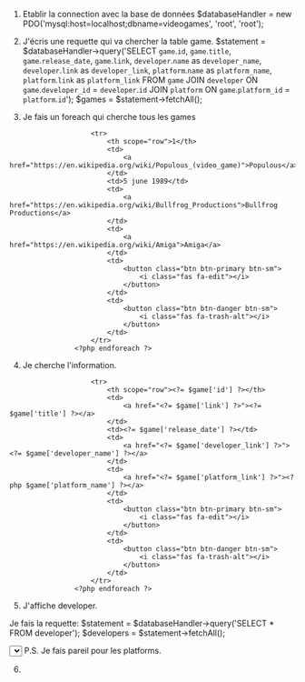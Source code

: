 1. Etablir la connection avec la base de données
$databaseHandler = new PDO('mysql:host=localhost;dbname=videogames', 'root', 'root');

2. J'écris une requette qui va chercher la table game.
$statement = $databaseHandler->query('SELECT
    `game`.`id`,
    `game`.`title`,
    `game`.`release_date`,
    `game`.`link`,
    `developer`.`name` as `developer_name`,
    `developer`.`link` as `developer_link`,
    `platform`.`name` as `platform_name`,
    `platform`.`link` as `platform_link`
FROM `game`
JOIN `developer` ON `game`.`developer_id` = `developer`.`id`
JOIN `platform` ON `game`.`platform_id` = `platform`.`id`');
$games = $statement->fetchAll();

3. Je fais un foreach qui cherche tous les games
  <?php foreach ($games as $game) : ?>
                        <tr>
                            <th scope="row">1</th>
                            <td>
                                <a href="https://en.wikipedia.org/wiki/Populous_(video_game)">Populous</a>
                            </td>
                            <td>5 june 1989</td>
                            <td>
                                <a href="https://en.wikipedia.org/wiki/Bullfrog_Productions">Bullfrog Productions</a>
                            </td>
                            <td>
                                <a href="https://en.wikipedia.org/wiki/Amiga">Amiga</a>
                            </td>
                            <td>
                                <button class="btn btn-primary btn-sm">
                                    <i class="fas fa-edit"></i>
                                </button>
                            </td>
                            <td>
                                <button class="btn btn-danger btn-sm">
                                    <i class="fas fa-trash-alt"></i>
                                </button>
                            </td>
                        </tr>
                    <?php endforeach ?>

4. Je cherche l'information.
  <?php foreach ($games as $game) : ?>
                        <tr>
                            <th scope="row"><?= $game['id'] ?></th>
                            <td>
                                <a href="<?= $game['link'] ?>"><?= $game['title'] ?></a>
                            </td>
                            <td><?= $game['release_date'] ?></td>
                            <td>
                                <a href="<?= $game['developer_link'] ?>"><?= $game['developer_name'] ?></a>
                            </td>
                            <td>
                                <a href="<?= $game['platform_link'] ?>"><?php $game['platform_name'] ?></a>
                            </td>
                            <td>
                                <button class="btn btn-primary btn-sm">
                                    <i class="fas fa-edit"></i>
                                </button>
                            </td>
                            <td>
                                <button class="btn btn-danger btn-sm">
                                    <i class="fas fa-trash-alt"></i>
                                </button>
                            </td>
                        </tr>
                    <?php endforeach ?>
5. J'affiche developer.

Je fais la requette:
$statement = $databaseHandler->query('SELECT * FROM developer');
$developers = $statement->fetchAll();

   <td>
                                <select name="developer">
                                    <?php foreach ($developers as $developer) : ?>
                                        <option value="<?php $developer['id'] ?>"><?= $developer['name'] ?></option>
                                    <?php endforeach ?>
                                </select>
                            </td>
P.S. Je fais pareil pour les platforms.

6. 

